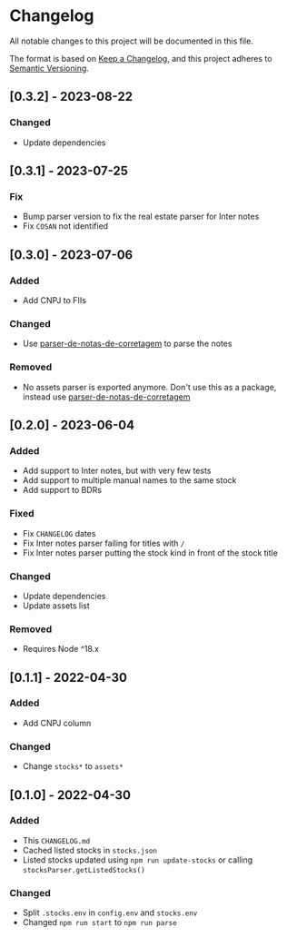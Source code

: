 # Changelog
All notable changes to this project will be documented in this file.

The format is based on [Keep a Changelog](https://keepachangelog.com/en/1.0.0/),
and this project adheres to [Semantic Versioning](https://semver.org/spec/v2.0.0.html).

## [0.3.2] - 2023-08-22
### Changed
- Update dependencies

## [0.3.1] - 2023-07-25
### Fix
- Bump parser version to fix the real estate parser for Inter notes
- Fix `COSAN` not identified

## [0.3.0] - 2023-07-06
### Added
- Add CNPJ to FIIs

### Changed
- Use [parser-de-notas-de-corretagem](https://www.npmjs.com/package/parser-de-notas-de-corretagem) to parse the notes

### Removed
- No assets parser is exported anymore. Don't use this as a package, instead use [parser-de-notas-de-corretagem](https://www.npmjs.com/package/parser-de-notas-de-corretagem)

## [0.2.0] - 2023-06-04
### Added
- Add support to Inter notes, but with very few tests
- Add support to multiple manual names to the same stock
- Add support to BDRs

### Fixed
- Fix `CHANGELOG` dates
- Fix Inter notes parser failing for titles with `/`
- Fix Inter notes parser putting the stock kind in front of the stock title

### Changed
- Update dependencies
- Update assets list

### Removed
- Requires Node ^18.x

## [0.1.1] - 2022-04-30
### Added
- Add CNPJ column

### Changed
- Change `stocks*` to `assets*`

## [0.1.0] - 2022-04-30
### Added
- This `CHANGELOG.md`
- Cached listed stocks in `stocks.json`
- Listed stocks updated using `npm run update-stocks` or calling `stocksParser.getListedStocks()`

### Changed
- Split `.stocks.env` in `config.env` and `stocks.env`
- Changed `npm run start` to `npm run parse`
